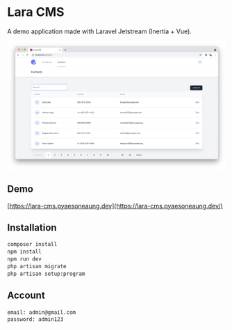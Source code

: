 # Lara CMS

A demo application made with Laravel Jetstream (Inertia + Vue).

![](https://raw.githubusercontent.com/PyaeSoneAungRgn/lara-cms/main/ScreenShot.png)

## Demo

[https://lara-cms.pyaesoneaung.dev](https://lara-cms.pyaesoneaung.dev/)

## Installation

```sh
composer install
npm install
npm run dev
php artisan migrate
php artisan setup:program
```

## Account
```
email: admin@gmail.com
password: admin123
```

